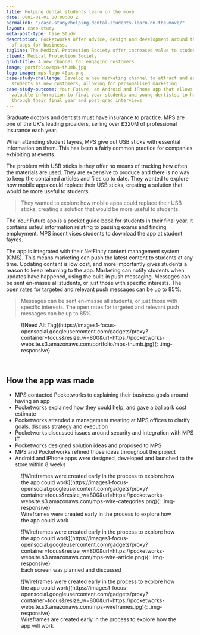 ```yaml
---
title: Helping dental students learn on the move
date: 0001-01-01 00:00:00 Z
permalink: "/case-study/helping-dental-students-learn-on-the-move/"
layout: case-study
meta-post-type: Case Study
description: Pocketworks offer advice, design and development around the implementation
  of apps for business.
tagline: The Medical Protection Society offer increased value to students
client: Medical Protection Society
grid-title: A new channel for engaging customers
image: portfolio/mps-thumb.jpg
logo-image: mps-logo-40px.png
case-study-challenge: Develop a new marketing channel to attract and engage dental
  students as new customers, allowing for personalised marketing
case-study-outcome: Your Future, an Android and iPhone app that allows MPS to distribute
  valuable information to final year students and young dentists, to help them get
  through their final year and post-grad interviews
---
```


Graduate doctors and dentists must have insurance to practice. MPS are one of the UK's leading providers, selling over £320M of professional insurance each year.

When attending student fayres, MPS give out USB sticks with essential information on them. This has been a fairly common practice for companies exhibiting at events.

The problem with USB sticks is they offer no means of tracking how often the materials are used. They are expensive to produce and there is no way to keep the contained articles and files up to date.  They wanted to explore how mobile apps could replace their USB sticks, creating a solution that would be more useful to students.

> They wanted to explore how mobile apps could replace their USB sticks, creating a solution that would be more useful to students.

The Your Future app is a pocket guide book for students in their final year. It contains usfeul information relating to passing exams and finding employment.  MPS incentivises students to download the app at student fayres.

The app is integrated with their NetFinity content management system (CMS).  This means marketing can push the latest content to students at any time. Updating content is low cost, and more importantly gives students a reason to keep returning to the app.  Marketing can notify students when updates have happened, using the built-in push messaging. Messages can be sent en-masse all students, or just those with specific interests.  The open rates for targeted and relevant push messages can be up to 85%.

> Messages can be sent en-masse all students, or just those with specific interests.
The open rates for targeted and relevant push messages can be up to 85%.

<figure markdown="1">
![Need Alt Tag](https://images1-focus-opensocial.googleusercontent.com/gadgets/proxy?container=focus&resize_w=800&url=https://pocketworks-website.s3.amazonaws.com/portfolio/mps-thumb.jpg){: .img-responsive}
</figure>

<br/>

## How the app was made

- MPS contacted Pocketworks to explaining their business goals around having an app
- Pocketworks explained how they could help, and gave a ballpark cost estimate
- Pocketworks attended a management meating at MPS offices to clarify goals, discuss strategy and execution
- Pocketworks discussed issues around security and integration with MPS IT
- Pocketworks designed solution ideas and proposed to MPS
- MPS and Pocketworks refined those ideas throughout the project
- Android and iPhone apps were designed, developed and launched to the store within 8 weeks

<figure markdown="1">
![Wireframes were created early in the process to explore how the app could work](https://images1-focus-opensocial.googleusercontent.com/gadgets/proxy?container=focus&resize_w=800&url=https://pocketworks-website.s3.amazonaws.com/mps-wire-categories.png){: .img-responsive}
<figcaption>Wireframes were created early in the process to explore how the app could work</figcaption>
</figure>

<figure markdown="1">
![Wireframes were created early in the process to explore how the app could work](https://images1-focus-opensocial.googleusercontent.com/gadgets/proxy?container=focus&resize_w=800&url=https://pocketworks-website.s3.amazonaws.com/mps-wire-article.png){: .img-responsive}
<figcaption>Each screen was planned and discussed</figcaption>
</figure>

<figure markdown="1">
![Wireframes were created early in the process to explore how the app could work](https://images1-focus-opensocial.googleusercontent.com/gadgets/proxy?container=focus&resize_w=800&url=https://pocketworks-website.s3.amazonaws.com/mps-wireframes.jpg){: .img-responsive}
<figcaption>Wireframes are created early in the process to explore how the app will work</figcaption>
</figure>
